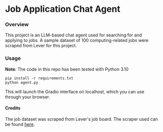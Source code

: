 # Job Application Chat Agent

### Overview

This project is an LLM-based chat agent used for searching for and applying to jobs.
A sample dataset of 100 computing-related jobs were scraped from Lever for this project.

### Usage

**Note**: The code in this repo has been tested with Python 3.10

```shell
pip install -r requirements.txt
python agent.py
```

This will launch the Gradio interface on localhost, which you can use through your browser.

#### Credits
The job dataset was scraped from Lever's job board. The scraper used can be found [here](https://github.com/ghiarishi/job-scraper/).